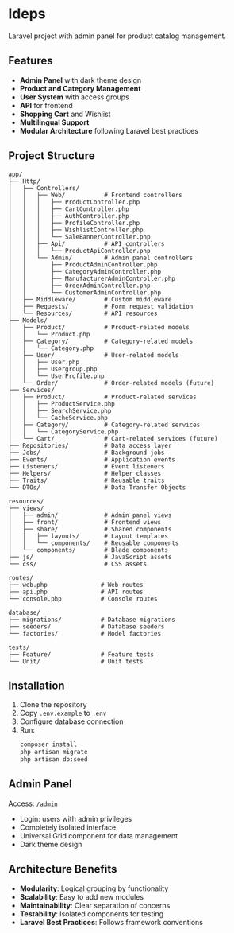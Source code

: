 # ldeps

Laravel project with admin panel for product catalog management.

## Features

- **Admin Panel** with dark theme design
- **Product and Category Management**
- **User System** with access groups
- **API** for frontend
- **Shopping Cart** and Wishlist
- **Multilingual Support**
- **Modular Architecture** following Laravel best practices

## Project Structure

```
app/
├── Http/
│   ├── Controllers/
│   │   ├── Web/           # Frontend controllers
│   │   │   ├── ProductController.php
│   │   │   ├── CartController.php
│   │   │   ├── AuthController.php
│   │   │   ├── ProfileController.php
│   │   │   ├── WishlistController.php
│   │   │   └── SaleBannerController.php
│   │   ├── Api/           # API controllers
│   │   │   └── ProductApiController.php
│   │   └── Admin/         # Admin panel controllers
│   │       ├── ProductAdminController.php
│   │       ├── CategoryAdminController.php
│   │       ├── ManufacturerAdminController.php
│   │       ├── OrderAdminController.php
│   │       └── CustomerAdminController.php
│   ├── Middleware/        # Custom middleware
│   ├── Requests/          # Form request validation
│   └── Resources/         # API resources
├── Models/
│   ├── Product/           # Product-related models
│   │   └── Product.php
│   ├── Category/          # Category-related models
│   │   └── Category.php
│   ├── User/              # User-related models
│   │   ├── User.php
│   │   ├── Usergroup.php
│   │   └── UserProfile.php
│   └── Order/             # Order-related models (future)
├── Services/
│   ├── Product/           # Product-related services
│   │   ├── ProductService.php
│   │   ├── SearchService.php
│   │   └── CacheService.php
│   ├── Category/          # Category-related services
│   │   └── CategoryService.php
│   └── Cart/              # Cart-related services (future)
├── Repositories/          # Data access layer
├── Jobs/                  # Background jobs
├── Events/                # Application events
├── Listeners/             # Event listeners
├── Helpers/               # Helper classes
├── Traits/                # Reusable traits
└── DTOs/                  # Data Transfer Objects

resources/
├── views/
│   ├── admin/             # Admin panel views
│   ├── front/             # Frontend views
│   ├── share/             # Shared components
│   │   ├── layouts/       # Layout templates
│   │   └── components/    # Reusable components
│   └── components/        # Blade components
├── js/                    # JavaScript assets
└── css/                   # CSS assets

routes/
├── web.php               # Web routes
├── api.php               # API routes
└── console.php           # Console routes

database/
├── migrations/           # Database migrations
├── seeders/              # Database seeders
└── factories/            # Model factories

tests/
├── Feature/              # Feature tests
└── Unit/                 # Unit tests
```

## Installation

1. Clone the repository
2. Copy `.env.example` to `.env`
3. Configure database connection
4. Run:
   ```bash
   composer install
   php artisan migrate
   php artisan db:seed
   ```

## Admin Panel

Access: `/admin`
- Login: users with admin privileges
- Completely isolated interface
- Universal Grid component for data management
- Dark theme design

## Architecture Benefits

- **Modularity**: Logical grouping by functionality
- **Scalability**: Easy to add new modules
- **Maintainability**: Clear separation of concerns
- **Testability**: Isolated components for testing
- **Laravel Best Practices**: Follows framework conventions
